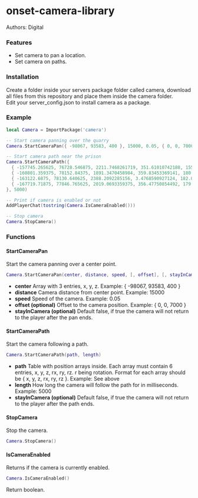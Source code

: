 # onset-camera-library
Authors: Digital

### Features
* Set camera to pan a location.
* Set camera on paths.

### Installation
Create a folder inside your servers package folder called camera, download all files from this repository and place them inside the camera folder. <br />
Edit your server_config.json to install camera as a package.

### Example
```lua
local Camera = ImportPackage('camera')

-- Start camera panning over the quarry
Camera.StartCameraPan({ -98067, 93583, 400 }, 15000, 0.05, { 0, 0, 7000 })

-- Start camera path near the prison
Camera.StartCameraPath({
  { -157745.265625, 76728.546875, 2211.7468261719, 351.61010742188, 155.78399658203, 0.0 },
  { -160801.359375, 78152.84375, 1891.3470458984, 359.83453369141, 180.45664978027, 0.0 },
  { -163122.6875, 78130.640625, 2388.2092285156, 3.4768590927124, 182.0550994873, 0.0 },
  { -167719.71875, 77846.765625, 2019.0693359375, 356.47750854492, 179.95524597168, 0.0 }
}, 5000)

-- Print if camera is enabled or not
AddPlayerChat(tostring(Camera.IsCameraEnabled()))

-- Stop camera
Camera.StopCamera()
```

### Functions
#### StartCameraPan
Start the camera panning over a center point.
```lua
Camera.StartCameraPan(center, distance, speed, [, offset], [, stayInCamera])
```
* **center** Array with 3 entries, x, y, z. Example: { -98067, 93583, 400 }
* **distance** Camera distance from center point. Example: 15000
* **speed** Speed of the camera. Example: 0.05
* **offset (optional)** Offset to the camera position. Example: { 0, 0, 7000 }
* **stayInCamera (optional)** Default false, if true the camera will not return to the player after the pan ends.

#### StartCameraPath
Start the camera following a path.
```lua
Camera.StartCameraPath(path, length)
```
* **path** Table with position arrays inside. Each array must contain 6 entries, x, y, z, rx, ry, rz. r being rotation. Format for each array should be { x, y, z, rx, ry, rz }. Example: See above
* **length** How long the camera will follow the path for in milliseconds. Example: 5000
* **stayInCamera (optional)** Default false, if true the camera will not return to the player after the path ends.

#### StopCamera
Stop the camera.
```lua
Camera.StopCamera()
```

#### IsCameraEnabled
Returns if the camera is currently enabled.
```lua
Camera.IsCameraEnabled()
```
Return boolean.
